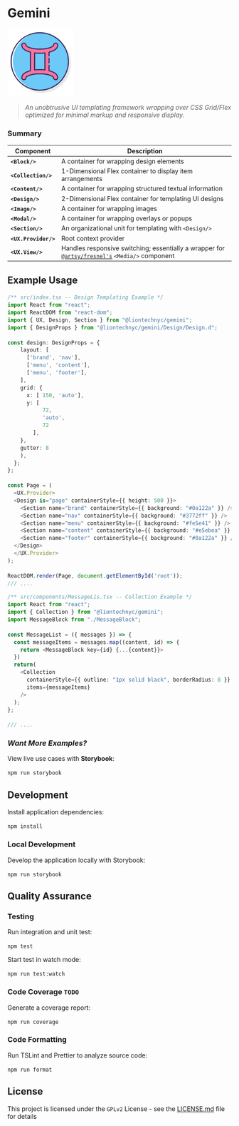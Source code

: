 # Gemini

![Gemini Logo](https://github.com/liontechnyc/Gemini/raw/master/assets/logo.png)

> _An unobtrusive UI templating framework wrapping over CSS Grid/Flex optimized for minimal markup and responsive display._

### Summary

| Component            | Description                                                                                                                         |
| -------------------- | ----------------------------------------------------------------------------------------------------------------------------------- |
| **`<Block/>`**       | A container for wrapping design elements                                                                                            |
| **`<Collection/>`**  | 1-Dimensional Flex container to display item arrangements                                                                           |
| **`<Content/>`**     | A container for wrapping structured textual information                                                                             |
| **`<Design/>`**      | 2-Dimensional Flex container for templating UI designs                                                                              |
| **`<Image/>`**       | A container for wrapping images                                                                                                     |
| **`<Modal/>`**       | A container for wrapping overlays or popups                                                                                         |
| **`<Section/>`**     | An organizational unit for templating with `<Design/>`                                                                              |
| **`<UX.Provider/>`** | Root context provider                                                                                                               |
| **`<UX.View/>`**     | Handles responsive switching; essentially a wrapper for [`@artsy/fresnel's`](https://github.com/artsy/fresnel) `<Media/>` component |

## Example Usage

```typescript
/** src/index.tsx -- Design Templating Example */
import React from "react";
import ReactDOM from "react-dom";
import { UX, Design, Section } from "@liontechnyc/gemini";
import { DesignProps } from "@liontechnyc/gemini/Design/Design.d";

const design: DesignProps = {
    layout: [
      ['brand', 'nav'],
      ['menu', 'content'],
      ['menu', 'footer'],
    ],
    grid: {
      x: [ 150, 'auto'],
      y: [
           72, 
           'auto', 
           72
        ],
    },
    gutter: 8
    ),
  };
};

const Page = (
  <UX.Provider>
  <Design is="page" containerStyle={{ height: 500 }}>
    <Section name="brand" containerStyle={{ background: "#0a122a" }} />
    <Section name="nav" containerStyle={{ background: "#3772ff" }} />
    <Section name="menu" containerStyle={{ background: "#fe5e41" }} />
    <Section name="content" containerStyle={{ background: "#e5ebea" }} />
    <Section name="footer" containerStyle={{ background: "#0a122a" }} />
  </Design>
  </UX.Provider>
);

ReactDOM.render(Page, document.getElementById('root'));
/// ....
```

```typescript
/** src/components/MessageLis.tsx -- Collection Example */
import React from "react";
import { Collection } from "@liontechnyc/gemini";
import MessageBlock from "./MessageBlock";

const MessageList = ({ messages }) => {
  const messageItems = messages.map((content, id) => {
    return <MessageBlock key={id} {...{content}}>
  })
  return(
    <Collection
      containerStyle={{ outline: "1px solid black", borderRadius: 8 }}
      items={messageItems}
    />
  );
};

/// ....
```

### *Want More Examples?*

View live use cases with **Storybook**:

`npm run storybook`


## Development

Install application dependencies:

`npm install`

### Local Development

Develop the application locally with Storybook:

`npm run storybook`

## Quality Assurance

### Testing

Run integration and unit test:

`npm test`

Start test in watch mode:

`npm run test:watch`

### Code Coverage `TODO`

Generate a coverage report:

`npm run coverage`

### Code Formatting

Run TSLint and Prettier to analyze source code:

`npm run format`

## License

This project is licensed under the `GPLv2` License - see the [LICENSE.md](LICENSE.md) file for details
